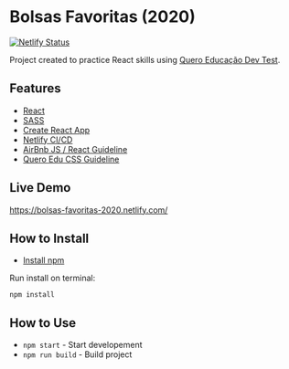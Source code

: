 # Bolsas Favoritas (2020)

[![Netlify Status](https://api.netlify.com/api/v1/badges/48bd5179-648d-4cb5-bdba-651432cbbe9a/deploy-status)](https://app.netlify.com/sites/bolsas-favoritas-2020/deploys)

Project created to practice React skills using [Quero Educação Dev Test](https://github.com/quero-edu/front-end-test-quero).

## Features

- [React](https://github.com/facebook/create-react-app)
- [SASS](https://github.com/facebook/create-react-app)
- [Create React App](https://github.com/facebook/create-react-app)
- [Netlify CI/CD](https://app.netlify.com/sites/quero-devtest-2020/deploys)
- [AirBnb JS / React Guideline](https://github.com/airbnb/javascript)
- [Quero Edu CSS Guideline](https://github.com/quero-edu/frontend/blob/master/css.md)

## Live Demo

https://bolsas-favoritas-2020.netlify.com/

## How to Install

- [Install npm](https://www.npmjs.com/get-npm)

Run install on terminal:

```terminal
npm install
```

## How to Use

- `npm start` - Start developement
- `npm run build` - Build project
